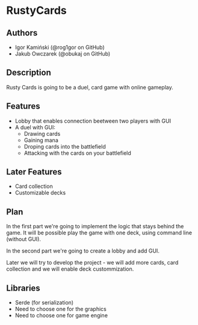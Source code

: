 # RustyCards

## Authors
- Igor Kamiński (@rog1gor on GitHub)
- Jakub Owczarek (@obukaj on GitHub)

## Description
Rusty Cards is going to be a duel, card game with online gameplay.

## Features
- Lobby that enables connection beetween two players with GUI
- A duel with GUI:
  - Drawing cards
  - Gaining mana
  - Droping cards into the battlefield
  - Attacking with the cards on your battlefield

## Later Features
- Card collection
- Customizable decks

## Plan
In the first part we're going to implement the logic that stays behind the game. It will be possible  play the game with one deck, using command line (without GUI).

In the second part we're going to create a lobby and add GUI.

Later we will try to develop the project - we will add more cards, card collection and we will enable deck custommization.

## Libraries
- Serde (for serialization)
- Need to choose one for the graphics
- Need to choose one for game engine
